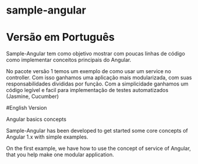 # sample-angular
# Versão em Português
Sample-Angular tem como objetivo mostrar com poucas linhas de código como implementar conceitos principais do Angular. 

No pacote versão 1 temos um exemplo de como usar um service no controller. Com isso ganhamos uma aplicação mais modularizada,
com suas responsabilidades divididas por função. Com a simplicidade ganhamos um código legível e facil para implementação de testes automatizados (Jasmine, Cucumber)



#English Version

Angular basics concepts

Sample-Angular has been developed to get started some core concepts of Angular 1.x with simple examples.

On the first example, we have how to use the concept of service of Angular, that you help make one modular application.
